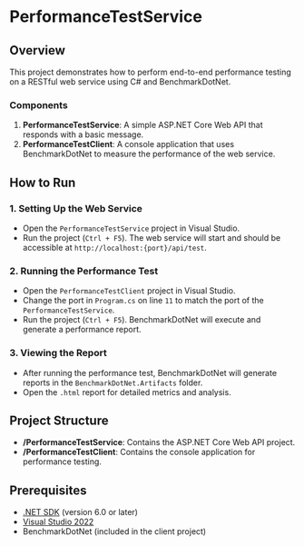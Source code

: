 # PerformanceTestService

## Overview

This project demonstrates how to perform end-to-end performance testing on a RESTful web service using C# and BenchmarkDotNet.

### Components

1. **PerformanceTestService**: A simple ASP.NET Core Web API that responds with a basic message.
2. **PerformanceTestClient**: A console application that uses BenchmarkDotNet to measure the performance of the web service.

## How to Run

### 1. Setting Up the Web Service

- Open the `PerformanceTestService` project in Visual Studio.
- Run the project (`Ctrl + F5`). The web service will start and should be accessible at `http://localhost:{port}/api/test`. 

### 2. Running the Performance Test

- Open the `PerformanceTestClient` project in Visual Studio.
- Change the port in `Program.cs` on line `11` to match the port of the `PerformanceTestService`.
- Run the project (`Ctrl + F5`). BenchmarkDotNet will execute and generate a performance report.

### 3. Viewing the Report

- After running the performance test, BenchmarkDotNet will generate reports in the `BenchmarkDotNet.Artifacts` folder.
- Open the `.html` report for detailed metrics and analysis.

## Project Structure

- **/PerformanceTestService**: Contains the ASP.NET Core Web API project.
- **/PerformanceTestClient**: Contains the console application for performance testing.

## Prerequisites

- [.NET SDK](https://dotnet.microsoft.com/download) (version 6.0 or later)
- [Visual Studio 2022](https://visualstudio.microsoft.com/downloads/)
- BenchmarkDotNet (included in the client project)

